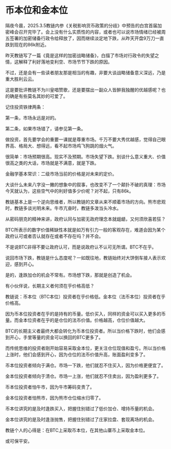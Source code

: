 # 币本位和金本位

隔夜今晨，2025.3.5教链内参《关税影响货币政策的分歧》中预告的白宫首届加密峰会召开完毕了。会上没有什么实质性的内容，或者也可以说市场情绪已经被周五签署的加密储备行政令给释放了，因而继续淡定地下跌，从昨天开盘9万刀一直跌到现在的86k附近。

昨天教链写了一篇《竟是这样的加密战略储备》，白描了市场对行政令的失望之情，这解释了利好落地变利空、市场节节下跌的原因。

不过，还是会有一些读者朋友那是相当的有趣，非要大谈战略储备意义深远，乃是重大胜利云云。

这是要批评教链不为川皇唱赞歌，还是要摆出一副众人皆醉我独醒的优越感呢？也的确是有些莫名其妙的可爱了。

记住投资铁律两条：

第一条，市场永远是对的。

第二条，如果市场错了，请参见第一条。

做投资，首先要学会的重要一课就是尊重市场。千万不要大秀优越感，觉得自己眼界高、格局大、想得远，看不起市场鸡飞狗跳的烟火气。

很简单：市场预期很高。现实不及预期。市场失望下跌。别谈什么意义重大、价值很高之类的大话，市场就是不满意，就是下跌。

金融学基本常识：二级市场当前的价格是对未来的定价。

大谈什么未来八字没一撇的想象中的叙事，也改变不了一个颠扑不破的真理：市场今天就认为，这些空气中的利好值多少价呢？对不起，只有86k。

教链基本上是一个逆向思维者，所以教链的文章从来不顺着市场的方向。熊市悲观时，教链多谈光明未来。牛市亢奋时，教链多泼当头冷水。

从密码朋克的精神来讲，政府认同与加密无政府理念本就龃龉，又何须欣喜若狂？

BTC所表示的数字价值稀缺性本就是如万有引力一般的客观存在，难道会因为某个政府认可或者否认就存在或者不存在吗？并不会。

不是说BTC非得不要让政府认可，而是说政府认不认可无所谓。BTC不在乎。

说回市场下跌，教链是什么态度呢？一如既往地，教链始终对大饼倒车接人表示欢迎，感到开心。

是的，逢跌加仓的机会不常有。市场想下跌，那就是创造了机会。

有小伙伴说，长期主义者何须在乎价格高低？

教链说：币本位（BTC本位）投资者在乎价格低。金本位（法币本位）投资者在乎价格高。

因为币本位投资者在乎的是持有的币量。低价买入，同样的资金可以买入更多的币量。而金本位资者在乎的是仓位的法币价值。价格越高，仓位价值越大。

BTC的长期主义者最终大都会转化为币本位投资者。所以当价格下跌时，他们会感到开心，手里等量的资金可以换回的BTC更多了。

而传统思维的投资者刚开始容易采取金本位，更关注仓位现值和盈亏。所以当价格上涨时，他们会感到开心，因为仓位的法币价值升高，账面盈利变多了。

币本位投资者倾向于满仓。市场一下跌，他们就忍不住买入，因为价格更便宜了。

金本位投资者倾向于清仓。市场一上涨，他们就忍不住卖出，因为盈利更多了。

币本位投资者怕牛市，因为牛市筹码变贵了。

金本位投资者怕熊市，因为熊市仓位缩水归零了。

币本位讲究的是及时逢跌买入，把握住别错过了低价加仓、增持币量的机会。

金本位讲究的是及时逢涨抛售，把握住别错过了庄家拉盘、套现离场的机会。

教链个人的心得是：在BTC上采取币本位，在其他山寨币上采取金本位。

或可保平安。
